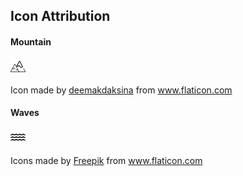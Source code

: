 

## Icon Attribution

#### Mountain
![Mountains](icons/mountains_24px.png)

<div>Icon made by <a href="https://www.flaticon.com/authors/deemakdaksina" title="deemakdaksina">deemakdaksina</a> from <a href="https://www.flaticon.com/" title="Flaticon">www.flaticon.com</a></div>


#### Waves

![Waves](icons/waves_24px.png)

<div>Icons made by <a href="https://www.freepik.com" title="Freepik">Freepik</a> from <a href="https://www.flaticon.com/" title="Flaticon">www.flaticon.com</a></div>